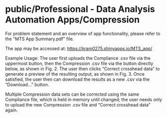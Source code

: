 # public/Professional - Data Analysis Automation Apps/Compression

For problem statement and an overview of app functionality, please refer to the "MTS App Summary.pdf" file.

The app may be accessed at: https://kram0275.shinyapps.io/MTS_app/

Example Usage: The user first uploads the Compliance .csv file via the uppermost button, then the Compression .csv file via the button directly below, as shown in Fig. 2. The user then clicks “Correct crosshead data” to generate a preview of the resulting output, as shown in Fig. 3. Once satisfied, the user then can download the results as a new .csv via the “Download…” button.

Multiple Compression data sets can be corrected using the same Compliance file, which is held in memory until changed; the user needs only to upload the new Compression .csv file and “Correct crosshead data” again.


